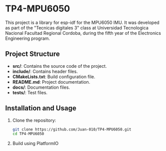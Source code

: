 
# TP4-MPU6050

This project is a library for esp-idf for the MPU6050 IMU. It was developed as part of the "Tecnicas digitales 3" class at Universidad Tecnologica Nacional Facultad Regional Cordoba, during the fifth year of the Electronics Engineering program.

## Project Structure

- **src/**: Contains the source code of the project.
- **include/**: Contains header files.
- **CMakeLists.txt**: Build configuration file.
- **README.md**: Project documentation.
- **docs/**: Documentation files.
- **tests/**: Test files.

## Installation and Usage

1. Clone the repository:
   ```sh
   git clone https://github.com/Juan-010/TP4-MPU6050.git
   cd TP4-MPU6050
   ```
2. Build using PlatformIO
